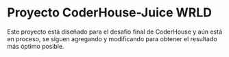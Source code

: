 # Proyecto CoderHouse-Juice WRLD
Este proyecto está diseñado para el desafio final de CoderHouse y aún está en proceso, se siguen agregando y modificando para obtener el resultado más óptimo posible.
